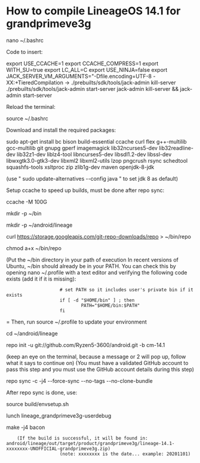 How to compile LineageOS 14.1 for grandprimeve3g
================================================

nano ~/.bashrc

Code to insert:

export USE_CCACHE=1
export CCACHE_COMPRESS=1
export WITH_SU=true
export LC_ALL=C
export USE_NINJA=false
export JACK_SERVER_VM_ARGUMENTS="-Dfile.encoding=UTF-8 -XX:+TieredCompilation ->
./prebuilts/sdk/tools/jack-admin kill-server
./prebuilts/sdk/tools/jack-admin start-server
jack-admin kill-server && jack-admin start-server


Reload the terminal:

source ~/.bashrc 


Download and install the required packages:

sudo apt-get install bc bison build-essential ccache curl flex g++-multilib gcc-multilib git gnupg gperf imagemagick lib32ncurses5-dev lib32readline-dev lib32z1-dev liblz4-tool libncurses5-dev libsdl1.2-dev libssl-dev libwxgtk3.0-gtk3-dev libxml2 libxml2-utils lzop pngcrush rsync schedtool squashfs-tools xsltproc zip zlib1g-dev maven openjdk-8-jdk

(use   " sudo update-alternatives --config java "   to set jdk 8 as default)


Setup ccache to speed up builds, must be done after repo sync:

ccache -M 100G


mkdir -p ~/bin

mkdir -p ~/android/lineage

curl https://storage.googleapis.com/git-repo-downloads/repo > ~/bin/repo

chmod a+x ~/bin/repo

(Put the ~/bin directory in your path of execution
					In recent versions of Ubuntu, ~/bin should already be in your PATH. You can check this by opening nano ~/.profile with a text editor and verifying the following code exists (add it if it is missing):

						# set PATH so it includes user's private bin if it exists
						if [ -d "$HOME/bin" ] ; then
    						    PATH="$HOME/bin:$PATH"
						fi

=
					Then, run source ~/.profile to update your environment
                    
                    
cd ~/android/lineage                  

repo init -u git://github.com/Ryzen5-3600/android.git -b cm-14.1

(keep an eye on the terminal, because a message or 2 will pop up, follow what it says to continue on)
				(You must have a validated GitHub account to pass this step and you must use the GitHub account details during this step)

repo sync -c -j4 --force-sync --no-tags --no-clone-bundle



After repo sync is done, use:

source build/envsetup.sh

lunch lineage_grandprimeve3g-userdebug

make -j4 bacon


		(If the build is successful, it will be found in: android/lineage/out/target/product/grandprimeve3g/lineage-14.1-xxxxxxxx-UNOFFICIAL-grandprimeve3g.zip)
						(note: xxxxxxxx is the date... example: 20201101)
